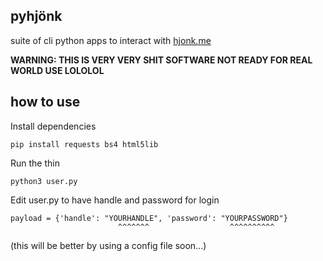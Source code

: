 ## pyhjönk

suite of cli python apps to interact with [hjonk.me](https://hjonk.me)

**WARNING: THIS IS VERY VERY SHIT SOFTWARE NOT READY FOR REAL WORLD USE LOLOLOL**

## how to use

Install dependencies
```
pip install requests bs4 html5lib
```

Run the thin
```
python3 user.py
```

Edit user.py to have handle and password for login

```
payload = {'handle': "YOURHANDLE", 'password': "YOURPASSWORD"}
                        ^^^^^^^                  ^^^^^^^^^^
```
(this will be better by using a config file soon...)
